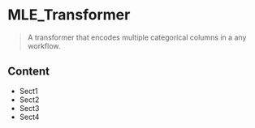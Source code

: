 # MLE_Transformer
>A  transformer that encodes multiple categorical columns in a any workflow.

## Content
- Sect1
- Sect2
- Sect3
- Sect4
